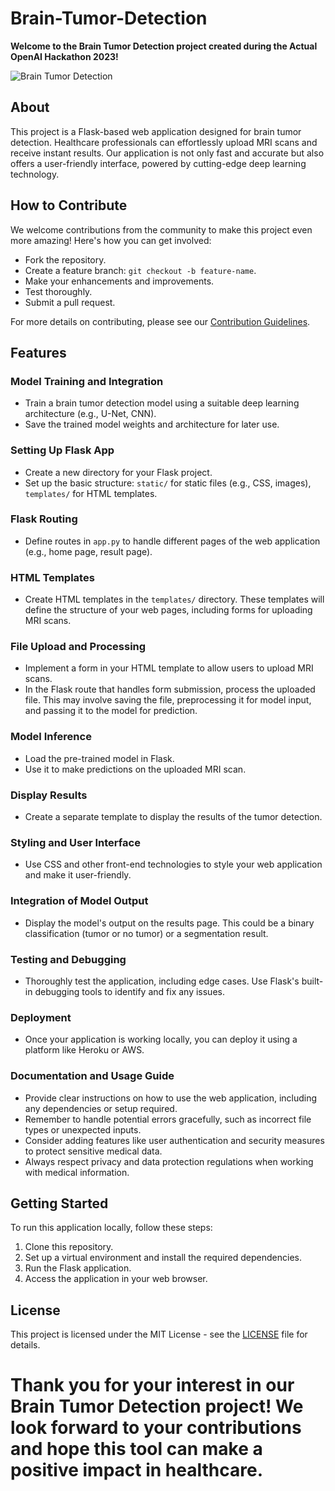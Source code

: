 # Brain-Tumor-Detection

**Welcome to the Brain Tumor Detection project created during the Actual OpenAI Hackathon 2023!**

![Brain Tumor Detection](https://your-image-url-here)

## About
This project is a Flask-based web application designed for brain tumor detection. Healthcare professionals can effortlessly upload MRI scans and receive instant results. Our application is not only fast and accurate but also offers a user-friendly interface, powered by cutting-edge deep learning technology.

## How to Contribute
We welcome contributions from the community to make this project even more amazing! Here's how you can get involved:

- Fork the repository.
- Create a feature branch: `git checkout -b feature-name`.
- Make your enhancements and improvements.
- Test thoroughly.
- Submit a pull request.

For more details on contributing, please see our [Contribution Guidelines](CONTRIBUTING.md).


## Features

### Model Training and Integration
- Train a brain tumor detection model using a suitable deep learning architecture (e.g., U-Net, CNN).
- Save the trained model weights and architecture for later use.

### Setting Up Flask App
- Create a new directory for your Flask project.
- Set up the basic structure: `static/` for static files (e.g., CSS, images), `templates/` for HTML templates.

### Flask Routing
- Define routes in `app.py` to handle different pages of the web application (e.g., home page, result page).

### HTML Templates
- Create HTML templates in the `templates/` directory. These templates will define the structure of your web pages, including forms for uploading MRI scans.

### File Upload and Processing
- Implement a form in your HTML template to allow users to upload MRI scans.
- In the Flask route that handles form submission, process the uploaded file. This may involve saving the file, preprocessing it for model input, and passing it to the model for prediction.

### Model Inference
- Load the pre-trained model in Flask.
- Use it to make predictions on the uploaded MRI scan.

### Display Results
- Create a separate template to display the results of the tumor detection.

### Styling and User Interface
- Use CSS and other front-end technologies to style your web application and make it user-friendly.

### Integration of Model Output
- Display the model's output on the results page. This could be a binary classification (tumor or no tumor) or a segmentation result.

### Testing and Debugging
- Thoroughly test the application, including edge cases. Use Flask's built-in debugging tools to identify and fix any issues.

### Deployment
- Once your application is working locally, you can deploy it using a platform like Heroku or AWS.

### Documentation and Usage Guide
- Provide clear instructions on how to use the web application, including any dependencies or setup required.
- Remember to handle potential errors gracefully, such as incorrect file types or unexpected inputs.
- Consider adding features like user authentication and security measures to protect sensitive medical data.
- Always respect privacy and data protection regulations when working with medical information.

## Getting Started
To run this application locally, follow these steps:

1. Clone this repository.
2. Set up a virtual environment and install the required dependencies.
3. Run the Flask application.
4. Access the application in your web browser.

## License
This project is licensed under the MIT License - see the [LICENSE](LICENSE) file for details.

# Thank you for your interest in our Brain Tumor Detection project! We look forward to your contributions and hope this tool can make a positive impact in healthcare.